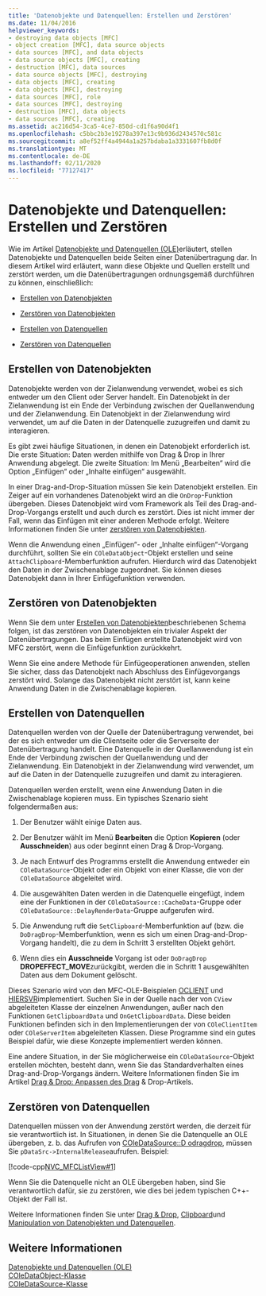 ```yaml
---
title: 'Datenobjekte und Datenquellen: Erstellen und Zerstören'
ms.date: 11/04/2016
helpviewer_keywords:
- destroying data objects [MFC]
- object creation [MFC], data source objects
- data sources [MFC], and data objects
- data source objects [MFC], creating
- destruction [MFC], data sources
- data source objects [MFC], destroying
- data objects [MFC], creating
- data objects [MFC], destroying
- data sources [MFC], role
- data sources [MFC], destroying
- destruction [MFC], data objects
- data sources [MFC], creating
ms.assetid: ac216d54-3ca5-4ce7-850d-cd1f6a90d4f1
ms.openlocfilehash: c5bbc2b3e19278a397e13c9b936d2434570c581c
ms.sourcegitcommit: a8ef52ff4a4944a1a257bdaba1a3331607fb8d0f
ms.translationtype: MT
ms.contentlocale: de-DE
ms.lasthandoff: 02/11/2020
ms.locfileid: "77127417"
---
```

# <a name="data-objects-and-data-sources-creation-and-destruction"></a>Datenobjekte und Datenquellen: Erstellen und Zerstören

Wie im Artikel [Datenobjekte und Datenquellen (OLE)](../mfc/data-objects-and-data-sources-ole.md)erläutert, stellen Datenobjekte und Datenquellen beide Seiten einer Datenübertragung dar. In diesem Artikel wird erläutert, wann diese Objekte und Quellen erstellt und zerstört werden, um die Datenübertragungen ordnungsgemäß durchführen zu können, einschließlich:

- [Erstellen von Datenobjekten](#_core_creating_data_objects)

- [Zerstören von Datenobjekten](#_core_destroying_data_objects)

- [Erstellen von Datenquellen](#_core_creating_data_sources)

- [Zerstören von Datenquellen](#_core_destroying_data_sources)

##  <a name="_core_creating_data_objects"></a>Erstellen von Datenobjekten

Datenobjekte werden von der Zielanwendung verwendet, wobei es sich entweder um den Client oder Server handelt. Ein Datenobjekt in der Zielanwendung ist ein Ende der Verbindung zwischen der Quellanwendung und der Zielanwendung. Ein Datenobjekt in der Zielanwendung wird verwendet, um auf die Daten in der Datenquelle zuzugreifen und damit zu interagieren.

Es gibt zwei häufige Situationen, in denen ein Datenobjekt erforderlich ist. Die erste Situation: Daten werden mithilfe von Drag &amp; Drop in Ihrer Anwendung abgelegt. Die zweite Situation: Im Menü „Bearbeiten“ wird die Option „Einfügen“ oder „Inhalte einfügen“ ausgewählt.

In einer Drag-and-Drop-Situation müssen Sie kein Datenobjekt erstellen. Ein Zeiger auf ein vorhandenes Datenobjekt wird an die `OnDrop`-Funktion übergeben. Dieses Datenobjekt wird vom Framework als Teil des Drag-and-Drop-Vorgangs erstellt und auch durch es zerstört. Dies ist nicht immer der Fall, wenn das Einfügen mit einer anderen Methode erfolgt. Weitere Informationen finden Sie unter [zerstören von Datenobjekten](#_core_destroying_data_objects).

Wenn die Anwendung einen „Einfügen“- oder „Inhalte einfügen“-Vorgang durchführt, sollten Sie ein `COleDataObject`-Objekt erstellen und seine `AttachClipboard`-Memberfunktion aufrufen. Hierdurch wird das Datenobjekt den Daten in der Zwischenablage zugeordnet. Sie können dieses Datenobjekt dann in Ihrer Einfügefunktion verwenden.

##  <a name="_core_destroying_data_objects"></a>Zerstören von Datenobjekten

Wenn Sie dem unter [Erstellen von Datenobjekten](#_core_creating_data_objects)beschriebenen Schema folgen, ist das zerstören von Datenobjekten ein trivialer Aspekt der Datenübertragungen. Das beim Einfügen erstellte Datenobjekt wird von MFC zerstört, wenn die Einfügefunktion zurückkehrt.

Wenn Sie eine andere Methode für Einfügeoperationen anwenden, stellen Sie sicher, dass das Datenobjekt nach Abschluss des Einfügevorgangs zerstört wird. Solange das Datenobjekt nicht zerstört ist, kann keine Anwendung Daten in die Zwischenablage kopieren.

##  <a name="_core_creating_data_sources"></a>Erstellen von Datenquellen

Datenquellen werden von der Quelle der Datenübertragung verwendet, bei der es sich entweder um die Clientseite oder die Serverseite der Datenübertragung handelt. Eine Datenquelle in der Quellanwendung ist ein Ende der Verbindung zwischen der Quellanwendung und der Zielanwendung. Ein Datenobjekt in der Zielanwendung wird verwendet, um auf die Daten in der Datenquelle zuzugreifen und damit zu interagieren.

Datenquellen werden erstellt, wenn eine Anwendung Daten in die Zwischenablage kopieren muss. Ein typisches Szenario sieht folgendermaßen aus:

1. Der Benutzer wählt einige Daten aus.

1. Der Benutzer wählt im Menü **Bearbeiten** die Option **Kopieren** (oder **Ausschneiden**) aus oder beginnt einen Drag & Drop-Vorgang.

1. Je nach Entwurf des Programms erstellt die Anwendung entweder ein `COleDataSource`-Objekt oder ein Objekt von einer Klasse, die von der `COleDataSource` abgeleitet wird.

1. Die ausgewählten Daten werden in die Datenquelle eingefügt, indem eine der Funktionen in der `COleDataSource::CacheData`-Gruppe oder `COleDataSource::DelayRenderData`-Gruppe aufgerufen wird.

1. Die Anwendung ruft die `SetClipboard`-Memberfunktion auf (bzw. die `DoDragDrop`-Memberfunktion, wenn es sich um einen Drag-and-Drop-Vorgang handelt), die zu dem in Schritt 3 erstellten Objekt gehört.

1. Wenn dies ein **Ausschneide** Vorgang ist oder `DoDragDrop` **DROPEFFECT_MOVE**zurückgibt, werden die in Schritt 1 ausgewählten Daten aus dem Dokument gelöscht.

Dieses Szenario wird von den MFC-OLE-Beispielen [OCLIENT](../overview/visual-cpp-samples.md) und [HIERSVR](../overview/visual-cpp-samples.md)implementiert. Suchen Sie in der Quelle nach der von `CView` abgeleiteten Klasse der einzelnen Anwendungen, außer nach den Funktionen `GetClipboardData` und `OnGetClipboardData`. Diese beiden Funktionen befinden sich in den Implementierungen der von `COleClientItem` oder `COleServerItem` abgeleiteten Klassen. Diese Programme sind ein gutes Beispiel dafür, wie diese Konzepte implementiert werden können.

Eine andere Situation, in der Sie möglicherweise ein `COleDataSource`-Objekt erstellen möchten, besteht dann, wenn Sie das Standardverhalten eines Drag-and-Drop-Vorgangs ändern. Weitere Informationen finden Sie im Artikel [Drag & Drop: Anpassen des Drag](../mfc/drag-and-drop-ole.md#customize-drag-and-drop) & Drop-Artikels.

##  <a name="_core_destroying_data_sources"></a>Zerstören von Datenquellen

Datenquellen müssen von der Anwendung zerstört werden, die derzeit für sie verantwortlich ist. In Situationen, in denen Sie die Datenquelle an OLE übergeben, z. b. das Aufrufen von [COleDataSource::D odragdrop](../mfc/reference/coledatasource-class.md#dodragdrop), müssen Sie `pDataSrc->InternalRelease`aufrufen. Beispiel:

[!code-cpp[NVC_MFCListView#1](../atl/reference/codesnippet/cpp/data-objects-and-data-sources-creation-and-destruction_1.cpp)]

Wenn Sie die Datenquelle nicht an OLE übergeben haben, sind Sie verantwortlich dafür, sie zu zerstören, wie dies bei jedem typischen C++-Objekt der Fall ist.

Weitere Informationen finden Sie unter [Drag & Drop](../mfc/drag-and-drop-ole.md), [Clipboard](../mfc/clipboard.md)und [Manipulation von Datenobjekten und Datenquellen](../mfc/data-objects-and-data-sources-manipulation.md).

## <a name="see-also"></a>Weitere Informationen

[Datenobjekte und Datenquellen (OLE)](../mfc/data-objects-and-data-sources-ole.md)<br/>
[COleDataObject-Klasse](../mfc/reference/coledataobject-class.md)<br/>
[COleDataSource-Klasse](../mfc/reference/coledatasource-class.md)
